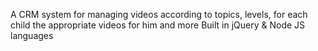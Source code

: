 A CRM system for managing videos according to topics, levels, for each child the appropriate videos for him and more
Built in jQuery & Node JS languages
